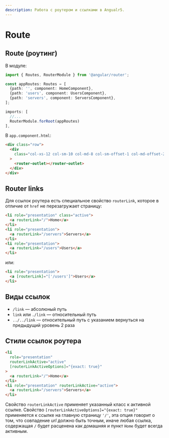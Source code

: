 ```yaml
---
description: Работа с роутером и ссылками в Angualr5.
---
```


# Route

## Route (роутинг)

В модуле:

```typescript
import { Routes, RouterModule } from '@angular/router';

const appRoutes: Routes = [
  {path: '', component: HomeComponent},
  {path: 'users', component: UsersComponent},
  {path: 'servers', component: ServersComponent},
];

imports: [
  //...
  RouterModule.forRoot(appRoutes)
],
```

В `app.component.html`:

```html
<div class="row">
  <div
    class="col-xs-12 col-sm-10 col-md-8 col-sm-offset-1 col-md-offset-2"
  >
    <router-outlet></router-outlet>
  </div>
</div>
```

## Router links

Для ссылок роутера есть специальное свойство `routerLink`, которое в отличие от `href` не перезагружает страницу:

```html
<li role="presentation" class="active">
  <a routerLink="/">Home</a>
</li>
<li role="presentation">
  <a routerLink="/servers">Servers</a>
</li>
<li role="presentation">
  <a routerLink="/users">Users</a>
</li>
```

или:

```html
<li role="presentation">
  <a [routerLink]="['/users']">Users</a>
</li>
```

## Виды ссылок

- `/link` — абсолюный путь
- `link` или `./link` — относительный путь
- `../../link` — относительный путь с указанием вернуться на предыдущий уровень 2 раза

## Стили ссылок роутера

```html
<li
  role="presentation"
  routerLinkActive="active"
  [routerLinkActiveOptions]="{exact: true}"
>
  <a routerLink="/">Home</a>
</li>
<li role="presentation" routerLinkActive="active">
  <a routerLink="/servers">Servers</a>
</li>
```

Свойство `routerLinkActive` применяет указанный класс к активной ссылке.
Свойство `[routerLinkActiveOptions]="{exact: true}"` применяется к ссылке на главную страницу `'/'`, эта опция говорит о том, что совпадение _url_ должно быть точным, иначе любая ссылка, содержащая `/` будет расценена как домашняя и пункт `Home` будет всегда активным.
